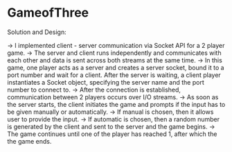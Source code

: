 # GameofThree

Solution and Design:

-> I implemented client - server communication via Socket API for a 2 player game.
-> The server and client runs independently and communicates with each other and data is sent across both streams at the same time.
-> In this game, one player acts as a server and creates a server socket, bound it to a port number and wait for a client.
After the server is waiting, a client player instantiates a Socket object, specifying the server name and the port number to connect to.
-> After the connection is established, communication between 2 players occurs over I/O streams.
-> As soon as the server starts, the client initiates the game and prompts if the input has to be given manually or automatically.
-> If manual is chosen, then it allows user to provide the input.
-> If automatic is chosen, then a random number is generated by the client and sent to the server and the game begins.
-> The game continues until one of the player has reached 1, after which the the game ends.

